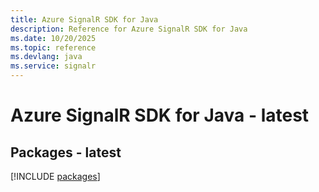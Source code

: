 ```yaml
---
title: Azure SignalR SDK for Java
description: Reference for Azure SignalR SDK for Java
ms.date: 10/20/2025
ms.topic: reference
ms.devlang: java
ms.service: signalr
---
```

# Azure SignalR SDK for Java - latest
## Packages - latest
[!INCLUDE [packages](signalr-index.md)]